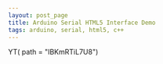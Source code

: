```yaml
---
layout: post_page
title: Arduino Serial HTML5 Interface Demo
tags: arduino, serial, html5, c++
---
```


YT( path = "IBKmRTiL7U8")